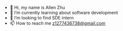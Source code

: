 - 👋 Hi, my name is Allen Zhu
- 🌱 I’m currently learning about software development
- 💞️ I’m looking to find SDE intern
- 📫 How to reach me z1277436738@gmail.com


